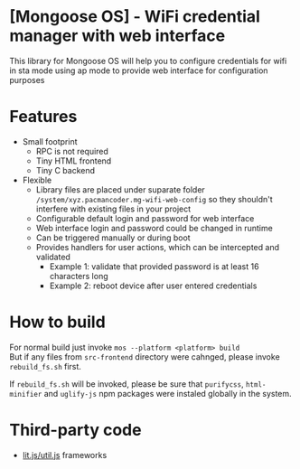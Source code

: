 [Mongoose OS] - WiFi credential manager with web interface
==========================================================

This library for Mongoose OS will help you to configure credentials
for wifi in sta mode using ap mode to provide web interface for
configuration purposes


# Features
- Small footprint
    - RPC is not required
    - Tiny HTML frontend
    - Tiny C backend
- Flexible
    - Library files are placed under suparate folder `/system/xyz.pacmancoder.mg-wifi-web-config`
      so they shouldn't interfere with existing files in your project
    - Configurable default login and password for web interface
    - Web interface login and password could be changed in runtime
    - Can be triggered manually or during boot
    - Provides handlers for user actions, which can be intercepted and validated
        - Example 1: validate that provided password is at least 16 characters long
        - Example 2: reboot device after user entered credentials

# How to build
For normal build just invoke `mos --platform <platform> build`  
But if any files from `src-frontend` directory were cahnged, please invoke `rebuild_fs.sh` first.

If `rebuild_fs.sh` will be invoked, please be sure that `purifycss`, `html-minifier` and `uglify-js` npm packages were instaled globally in the system.

# Third-party code
- [lit.js/util.js](https://github.com/ajusa/lit) frameworks

